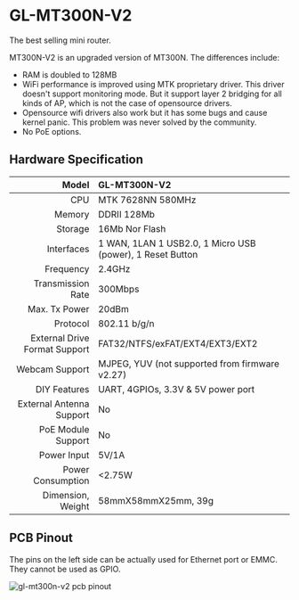 # 	GL-MT300N-V2

The best selling mini router.



MT300N-V2 is an upgraded version of MT300N. The differences include:

* RAM is doubled to 128MB 
* WiFi performance is improved using MTK proprietary driver. This driver doesn't support monitoring mode. But it support layer 2 bridging for all kinds of AP, which is not the case of opensource drivers.
* Opensource wifi drivers also work but it has some bugs and cause kernel panic. This problem was never solved by the community.  
* No PoE options.



##  Hardware Specification

|                         Model | GL-MT300N-V2                             |
| ----------------------------: | :--------------------------------------- |
|                           CPU | MTK 7628NN 580MHz                        |
|                        Memory | DDRII 128Mb                              |
|                       Storage | 16Mb Nor Flash                           |
|                    Interfaces | 1 WAN, 1LAN 1 USB2.0, 1 Micro USB (power), 1 Reset Button |
|                     Frequency | 2.4GHz                                   |
|             Transmission Rate | 300Mbps                                  |
|                 Max. Tx Power | 20dBm                                    |
|                      Protocol | 802.11 b/g/n                             |
| External Drive Format Support | FAT32/NTFS/exFAT/EXT4/EXT3/EXT2          |
|                Webcam Support | MJPEG, YUV (not supported from firmware v2.27) |
|                  DIY Features | UART, 4GPIOs, 3.3V & 5V power port       |
|      External Antenna Support | No                                       |
|            PoE Module Support | No                                       |
|                   Power Input | 5V/1A                                    |
|             Power Consumption | <2.75W                                   |
|             Dimension, Weight | 58mmX58mmX25mm, 39g                      |



## PCB Pinout

The pins on the left side can be actually used for Ethernet port or EMMC. They cannot be used as GPIO.

![gl-mt300n-v2 pcb pinout](https://static.gl-inet.com/docs/en/2.x/hardware/mt300n-v2/src/GL-MT300N-V2_PINOUT-1.jpg)

   







